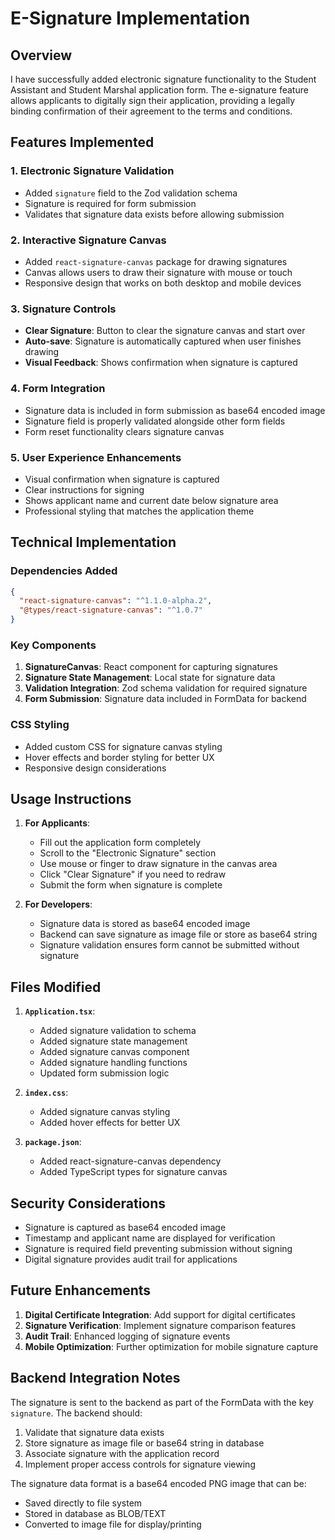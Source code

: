 # E-Signature Implementation

## Overview

I have successfully added electronic signature functionality to the Student Assistant and Student Marshal application form. The e-signature feature allows applicants to digitally sign their application, providing a legally binding confirmation of their agreement to the terms and conditions.

## Features Implemented

### 1. **Electronic Signature Validation**

- Added `signature` field to the Zod validation schema
- Signature is required for form submission
- Validates that signature data exists before allowing submission

### 2. **Interactive Signature Canvas**

- Added `react-signature-canvas` package for drawing signatures
- Canvas allows users to draw their signature with mouse or touch
- Responsive design that works on both desktop and mobile devices

### 3. **Signature Controls**

- **Clear Signature**: Button to clear the signature canvas and start over
- **Auto-save**: Signature is automatically captured when user finishes drawing
- **Visual Feedback**: Shows confirmation when signature is captured

### 4. **Form Integration**

- Signature data is included in form submission as base64 encoded image
- Signature field is properly validated alongside other form fields
- Form reset functionality clears signature canvas

### 5. **User Experience Enhancements**

- Visual confirmation when signature is captured
- Clear instructions for signing
- Shows applicant name and current date below signature area
- Professional styling that matches the application theme

## Technical Implementation

### Dependencies Added

```json
{
  "react-signature-canvas": "^1.1.0-alpha.2",
  "@types/react-signature-canvas": "^1.0.7"
}
```

### Key Components

1. **SignatureCanvas**: React component for capturing signatures
2. **Signature State Management**: Local state for signature data
3. **Validation Integration**: Zod schema validation for required signature
4. **Form Submission**: Signature data included in FormData for backend

### CSS Styling

- Added custom CSS for signature canvas styling
- Hover effects and border styling for better UX
- Responsive design considerations

## Usage Instructions

1. **For Applicants**:

   - Fill out the application form completely
   - Scroll to the "Electronic Signature" section
   - Use mouse or finger to draw signature in the canvas area
   - Click "Clear Signature" if you need to redraw
   - Submit the form when signature is complete

2. **For Developers**:
   - Signature data is stored as base64 encoded image
   - Backend can save signature as image file or store as base64 string
   - Signature validation ensures form cannot be submitted without signature

## Files Modified

1. **`Application.tsx`**:

   - Added signature validation to schema
   - Added signature state management
   - Added signature canvas component
   - Added signature handling functions
   - Updated form submission logic

2. **`index.css`**:

   - Added signature canvas styling
   - Added hover effects for better UX

3. **`package.json`**:
   - Added react-signature-canvas dependency
   - Added TypeScript types for signature canvas

## Security Considerations

- Signature is captured as base64 encoded image
- Timestamp and applicant name are displayed for verification
- Signature is required field preventing submission without signing
- Digital signature provides audit trail for applications

## Future Enhancements

1. **Digital Certificate Integration**: Add support for digital certificates
2. **Signature Verification**: Implement signature comparison features
3. **Audit Trail**: Enhanced logging of signature events
4. **Mobile Optimization**: Further optimization for mobile signature capture

## Backend Integration Notes

The signature is sent to the backend as part of the FormData with the key `signature`. The backend should:

1. Validate that signature data exists
2. Store signature as image file or base64 string in database
3. Associate signature with the application record
4. Implement proper access controls for signature viewing

The signature data format is a base64 encoded PNG image that can be:

- Saved directly to file system
- Stored in database as BLOB/TEXT
- Converted to image file for display/printing
